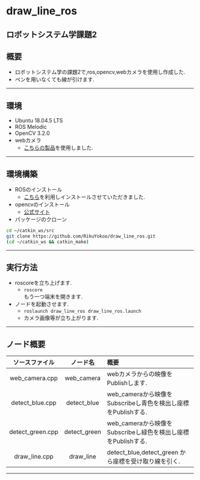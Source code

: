 # draw_line_ros
ロボットシステム学課題2
---
## 概要  
- ロボットシステム学の課題2で,ros,opencv,webカメラを使用し作成した.  
- ペンを用いなくても線が引けます.
---
## 環境  
- Ubuntu 18.04.5 LTS  
- ROS Melodic
- OpenCV 3.2.0  
- webカメラ 
  - [こちらの製品](http://www.sac-corp.jp/product/contents/actioncam/ac200.html)を使用しました.  
---
## 環境構築  
- ROSのインストール
  - [こちら](https://github.com/ryuichiueda/ros_setup_scripts_Ubuntu18.04_desktop)を利用しインストールさせていただきました.  
- opencvのインストール  
  - [公式サイト](https://opencv.org/)  
- パッケージのクローン
```sh
cd ~/catkin_ws/src  
git clone https://github.com/RikuYokoo/draw_line_ros.git  
(cd ~/catkin_ws && catkin_make)  
```
---
## 実行方法
- roscoreを立ち上げます.
  - `roscore`  
もう一つ端末を開きます.  
- ノードを起動させます.
  - `roslaunch draw_line_ros draw_line_ros.launch`  
  - カメラ画像等が立ち上がります.  
---
## ノード概要
|ソースファイル|ノード名|概要|
|:--:|:--:|:--|
|web_camera.cpp|web_camera|webカメラからの映像をPublishします.|
|detect_blue.cpp|detect_blue|web_cameraから映像をSubscribeし青色を検出し座標をPublishする.|
|detect_green.cpp|detect_green|web_cameraから映像をSubscribeし緑色を検出し座標をPublishする.|
|draw_line.cpp|draw_line|detect_blue,detect_green から座標を受け取り線を引く.|

---
